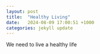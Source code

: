 ```yaml
---
layout: post
title:  "Healthy Living"
date:   2024-08-09 17:00:51 +1000
categories: jekyll update
---
```

We need to live a healthy life
